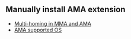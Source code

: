 ## Manually install AMA extension
* [Multi-homing in MMA and AMA](https://learn.microsoft.com/en-us/azure/sentinel/ama-migrate#gap-analysis-between-agents)
* [AMA supported OS](https://learn.microsoft.com/en-us/azure/azure-monitor/agents/agents-overview#supported-operating-systems)
